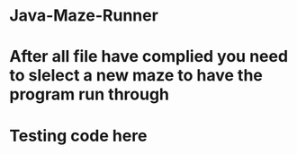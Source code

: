 # Java-Maze-Runner
# After all file have complied you need to slelect a new maze to have the program run through
# Testing code here 
